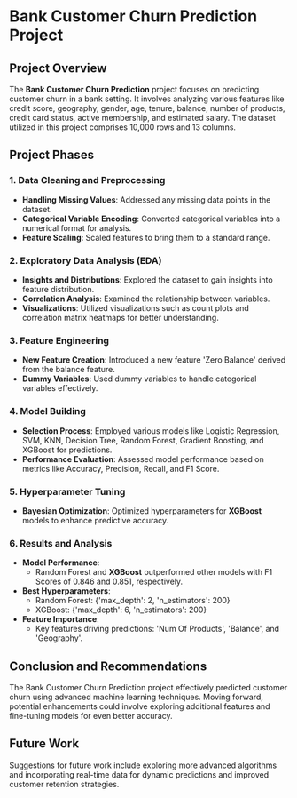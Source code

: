 # Bank Customer Churn Prediction Project

## Project Overview

The **Bank Customer Churn Prediction** project focuses on predicting customer churn in a bank setting. It involves analyzing various features like credit score, geography, gender, age, tenure, balance, number of products, credit card status, active membership, and estimated salary. The dataset utilized in this project comprises 10,000 rows and 13 columns.

## Project Phases

### 1. Data Cleaning and Preprocessing

- **Handling Missing Values**: Addressed any missing data points in the dataset.
- **Categorical Variable Encoding**: Converted categorical variables into a numerical format for analysis.
- **Feature Scaling**: Scaled features to bring them to a standard range.

### 2. Exploratory Data Analysis (EDA)

- **Insights and Distributions**: Explored the dataset to gain insights into feature distribution.
- **Correlation Analysis**: Examined the relationship between variables.
- **Visualizations**: Utilized visualizations such as count plots and correlation matrix heatmaps for better understanding.

### 3. Feature Engineering

- **New Feature Creation**: Introduced a new feature 'Zero Balance' derived from the balance feature.
- **Dummy Variables**: Used dummy variables to handle categorical variables effectively.

### 4. Model Building

- **Selection Process**: Employed various models like Logistic Regression, SVM, KNN, Decision Tree, Random Forest, Gradient Boosting, and XGBoost for predictions.
- **Performance Evaluation**: Assessed model performance based on metrics like Accuracy, Precision, Recall, and F1 Score.

### 5. Hyperparameter Tuning

- **Bayesian Optimization**: Optimized hyperparameters for **XGBoost** models to enhance predictive accuracy.

### 6. Results and Analysis

- **Model Performance**:
    - Random Forest and **XGBoost** outperformed other models with F1 Scores of 0.846 and 0.851, respectively.
- **Best Hyperparameters**:
    - Random Forest: {'max_depth': 2, 'n_estimators': 200}
    - XGBoost: {'max_depth': 6, 'n_estimators': 200}
- **Feature Importance**:
    - Key features driving predictions: 'Num Of Products', 'Balance', and 'Geography'.

## Conclusion and Recommendations

The Bank Customer Churn Prediction project effectively predicted customer churn using advanced machine learning techniques. Moving forward, potential enhancements could involve exploring additional features and fine-tuning models for even better accuracy.

## Future Work

Suggestions for future work include exploring more advanced algorithms and incorporating real-time data for dynamic predictions and improved customer retention strategies.



